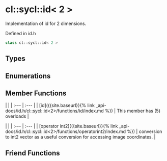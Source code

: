 ---
---
# cl::sycl::id< 2 >

Implementation of id for 2 dimensions. 

Defined in id.h

```cpp
class cl::sycl::id< 2 >
```

## Types

## Enumerations

## Member Functions

   |   |
| :--- | :--- |
| [id]({{site.baseurl}}{% link _api-docs/id.h/cl::sycl::id<2>/functions/id/index.md %}) | This member has (5) overloads |

   |   |
| :--- | :--- |
| [operator int2]({{site.baseurl}}{% link _api-docs/id.h/cl::sycl::id<2>/functions/operatorint2/index.md %}) | conversion to int2 vector as a useful conversion for accessing image coordinates.  |


## Friend Functions

